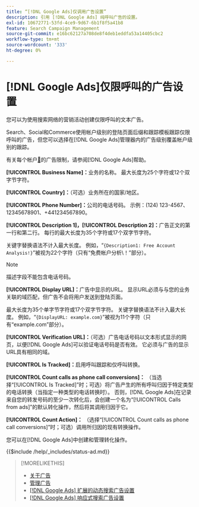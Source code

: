 ```yaml
---
title: “[!DNL Google Ads]仅调用广告设置”
description: 引用 [!DNL Google Ads] 纯呼叫广告的设置。
exl-id: 10672771-53fd-4ce9-9d67-6b1f8f5a41b8
feature: Search Campaign Management
source-git-commit: e16bc62127a708de8f4deb1eddfa53a14405cbc2
workflow-type: tm+mt
source-wordcount: '333'
ht-degree: 0%

---
```


# [!DNL Google Ads]仅限呼叫的广告设置

您可以为使用搜索网络的营销活动创建仅限呼叫的文本广告。

Search、Social和Commerce使用帐户级别的登陆页面后缀和跟踪模板跟踪仅限呼叫的广告，但您可以选择在[!DNL Google Ads]管理器内的广告级别覆盖帐户级别的跟踪。

有关每个帐户[&#128279;](https://support.google.com/google-ads/answer/6372658?hl=en)的广告限制，请参阅[!DNL Google Ads]帮助。

<!-- ## Call-only Ad -->

<!-- hiding section header since there's only one section -->

**[!UICONTROL Business Name]：**&#x200B;业务的名称。 最大长度为25个字符或12个双字节字符。

**[!UICONTROL Country]：**（可选）业务所在的国家/地区。

**[!UICONTROL Phone Number]：**&#x200B;公司的电话号码。 示例：(124) 123-4567、12345678901、+441234567890。

**[!UICONTROL Description 1]，[!UICONTROL Description 2]：**&#x200B;广告正文的第一行和第二行。 每行的最大长度为35个字符或17个双字节字符。

关键字替换语法不计入最大长度。 例如，“`{Description1: Free Account Analysis!}`”被视为22个字符（只有“免费帐户分析\！”部分）。

>[!NOTE]
>
>描述字段不能包含电话号码。

**[!UICONTROL Display URL]：**&#x200B;广告中显示的URL。 显示URL必须与与您的业务关联的域匹配，但广告不会将用户发送到登陆页面。

最大长度为35个单字节字符或17个双字节字符。 关键字替换语法不计入最大长度。 例如，“`{DisplayURL: example.com}`”被视为11个字符（只有“example.com”部分）。

**[!UICONTROL Verification URL]：**（可选）广告电话号码以文本形式显示的网页，以便[!DNL Google Ads]可以验证电话号码是否有效。 它必须与广告的显示URL具有相同的域。

**[!UICONTROL Is Tracked]：**&#x200B;启用呼叫跟踪和仅呼叫转换。

**[!UICONTROL Count calls as phone call conversions]：** （当选择“[!UICONTROL Is Tracked]”时；可选）将广告产生的所有呼叫归因于特定类型的电话转换（当指定一种类型的电话转换时）。 否则，[!DNL Google Ads]在记录来自您的转发号码的至少一次转化后，会创建一个名为“[!UICONTROL Calls from ads]”的默认转化操作，然后将其调用归因于它。

**[!UICONTROL Count Action]：** （选择“[!UICONTROL Count calls as phone call conversions]”时；可选）调用所归因的现有转换操作。

您可以在[!DNL Google Ads]中创建和管理转化操作。

<!-- **[!UICONTROL Status]:** -->

{{$include /help/_includes/status-ad.md}}

>[!MORELIKETHIS]
>
>* [关于广告](ad-about.md)
>* [管理广告](ad-manage.md)
>* [[!DNL Google Ads] 扩展的动态搜索广告设置](ad-settings-google-dsa.md)
>* [[!DNL Google Ads] 响应式搜索广告设置](ad-settings-google-rsa.md)
